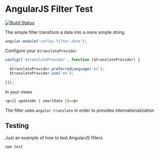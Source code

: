 # AngularJS Filter Test

[![Build Status](https://travis-ci.org/wdalmut/smart-date.js.svg?branch=master)](https://travis-ci.org/wdalmut/smart-date.js)

The simple filter transform a date into a more simple string

```javascript
angular.module('corley.filter.date');
```

Configure your `$translateProvider`
```javascript
config(['$translateProvider', function ($translateProvider) {
  ...
  $translateProvider.preferredLanguage('en');
  $translateProvider.use('en');
  ...
}]);
```

In your views

```html
<p>{{ updateOn | smartDate }}</p>
```

The filter uses `angular-translate` in order to provides internationalization


## Testing

Just an example of how to test AngularJS filters

```
npm test
```

